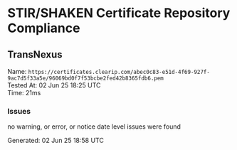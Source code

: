 # STIR/SHAKEN Certificate Repository Compliance

## TransNexus

Name: `https://certificates.clearip.com/abec0c83-e51d-4f69-927f-9ac7d5f33a5e/96069bd0f7f53bcbe2fed42b8365fdb6.pem`\
Tested At: 02 Jun 25 18:25 UTC\
Time: 21ms

### Issues

no warning, or error, or notice date level issues were found

Generated: 02 Jun 25 18:58 UTC